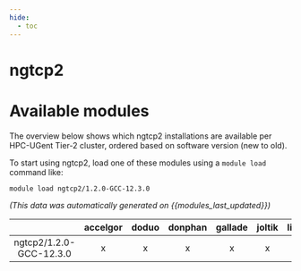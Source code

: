 ```yaml
---
hide:
  - toc
---
```


ngtcp2
======

# Available modules


The overview below shows which ngtcp2 installations are available per HPC-UGent Tier-2 cluster, ordered based on software version (new to old).

To start using ngtcp2, load one of these modules using a `module load` command like:

```shell
module load ngtcp2/1.2.0-GCC-12.3.0
```

*(This data was automatically generated on {{modules_last_updated}})*

| |accelgor|doduo|donphan|gallade|joltik|litleo|shinx|
| :---: | :---: | :---: | :---: | :---: | :---: | :---: | :---: |
|ngtcp2/1.2.0-GCC-12.3.0|x|x|x|x|x|x|x|
